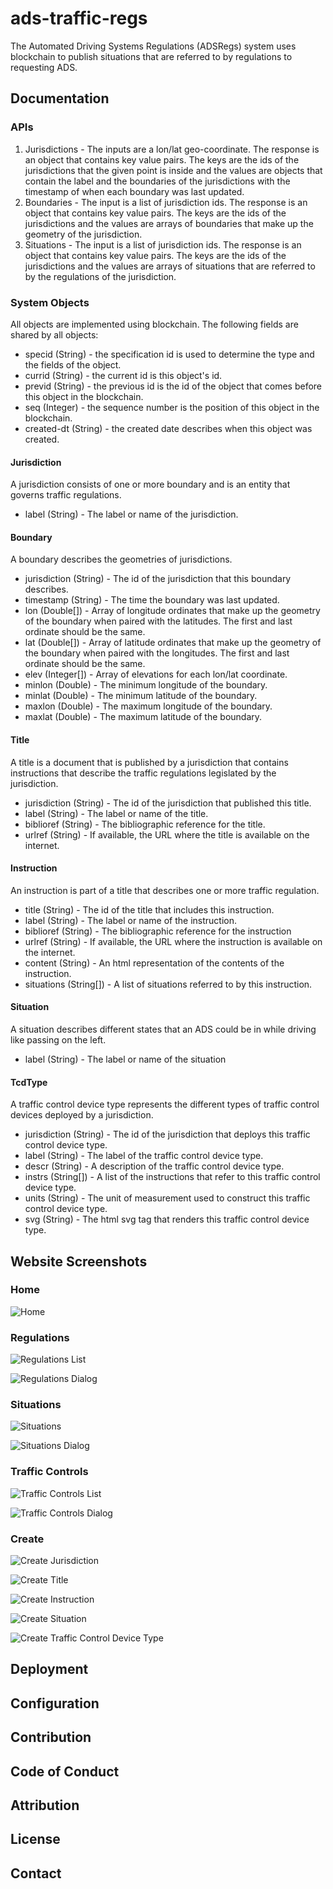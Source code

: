 # ads-traffic-regs
The Automated Driving Systems Regulations (ADSRegs) system uses blockchain to publish situations that are referred to by regulations to requesting ADS.

## Documentation

### APIs

1. Jurisdictions - The inputs are a lon/lat geo-coordinate. The response is an object that contains key value pairs. The keys are the ids of the jurisdictions that the given point is inside and the values are objects that contain the label and the boundaries of the jurisdictions with the timestamp of when each boundary was last updated. 
2. Boundaries - The input is a list of jurisdiction ids. The response is an object that contains key value pairs. The keys are the ids of the jurisdictions and the values are arrays of boundaries that make up the geometry of the jurisdiction.
3. Situations - The input is a list of jurisdiction ids. The response is an object that contains key value pairs. The keys are the ids of the jurisdictions and the values are arrays of situations that are referred to by the regulations of the jurisdiction.

### System Objects

All objects are implemented using blockchain. The following fields are shared by all objects:
* specid (String) - the specification id is used to determine the type and the fields of the object.
* currid (String) - the current id is this object's id.
* previd (String) - the previous id is the id of the object that comes before this object in the blockchain.
* seq (Integer) - the sequence number is the position of this object in the blockchain.
* created-dt (String) - the created date describes when this object was created.

#### Jurisdiction
A jurisdiction consists of one or more boundary and is an entity that governs traffic regulations.
* label (String) - The label or name of the jurisdiction.

#### Boundary
A boundary describes the geometries of jurisdictions.
* jurisdiction (String) - The id of the jurisdiction that this boundary describes.
* timestamp (String) - The time the boundary was last updated.
* lon (Double[]) - Array of longitude ordinates that make up the geometry of the boundary when paired with the latitudes. The first and last ordinate should be the same.
* lat (Double[]) - Array of latitude ordinates that make up the geometry of the boundary when paired with the longitudes. The first and last ordinate should be the same.
* elev (Integer[]) - Array of elevations for each lon/lat coordinate.
* minlon (Double) - The minimum longitude of the boundary.
* minlat (Double) - The minimum latitude of the boundary.
* maxlon (Double) - The maximum longitude of the boundary.
* maxlat (Double) - The maximum latitude of the boundary.

#### Title
A title is a document that is published by a jurisdiction that contains instructions that describe the traffic regulations legislated by the jurisdiction.
* jurisdiction (String) - The id of the jurisdiction that published this title.
* label (String) - The label or name of the title.
* biblioref (String) - The bibliographic reference for the title.
* urlref (String) - If available, the URL where the title is available on the internet.

#### Instruction
An instruction is part of a title that describes one or more traffic regulation.
* title (String) - The id of the title that includes this instruction.
* label (String) - The label or name of the instruction.
* biblioref (String) - The bibliographic reference for the instruction
* urlref (String) - If available, the URL where the instruction is available on the internet.
* content (String) - An html representation of the contents of the instruction.
* situations (String[]) - A list of situations referred to by this instruction.

#### Situation
A situation describes different states that an ADS could be in while driving like passing on the left.
* label (String) - The label or name of the situation

#### TcdType
A traffic control device type represents the different types of traffic control devices deployed by a jurisdiction.
* jurisdiction (String) - The id of the jurisdiction that deploys this traffic control device type.
* label (String) - The label of the traffic control device type.
* descr (String) - A description of the traffic control device type.
* instrs (String[]) - A list of the instructions that refer to this traffic control device type.
* units (String) - The unit of measurement used to construct this traffic control device type.
* svg (String) - The html svg tag that renders this traffic control device type.

## Website Screenshots

### Home
![Home](/screenshots/home.png)

### Regulations
![Regulations List](/screenshots/regulations_list.png)

![Regulations Dialog](/screenshots/regulations_dialog.png)

### Situations
![Situations](/screenshots/situations.png)

![Situations Dialog](/screenshots/situations_dialog.png)

### Traffic Controls
![Traffic Controls List](/screenshots/traffic_controls_list.png)

![Traffic Controls Dialog](/screenshots/traffic_controls_dialog.png)

### Create
![Create Jurisdiction](/screenshots/create_jurisdiction.png)

![Create Title](/screenshots/create_title.png)

![Create Instruction](/screenshots/create_instruction.png)

![Create Situation](/screenshots/create_situation.png)

![Create Traffic Control Device Type](/screenshots/create_traffic_control_device_type.png)

## Deployment


## Configuration


## Contribution


## Code of Conduct 


## Attribution


## License


## Contact
